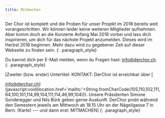 ```yaml
---
title: Mitmachen
---
```


Der Chor ist komplett und die Proben f&uuml;r unser Projekt im 2018 bereits weit vorangeschritten. Wir k&ouml;nnen leider keine weiteren Mitglieder aufnehmen. Aber komm doch an die Konzerte Anfang Mai 2018 vorbei und lass dich inspirieren, um dich f&uuml;r das n&auml;chste Projekt anzumelden. Dieses wird im Herbst 2018 beginnen. Mehr dazu wird zu gegebener Zeit auf dieser Webseite zu finden sein.
{: .paragraph_style}

Du kannst dich per E-Mail melden, wenn du Fragen hast: [info@derchor.ch](javascript:void(location.href='mailto:'+String.fromCharCode(105,110,102,111,64,100,101,114,99,104,111,114,46,99,104))).
{: .paragraph_style}

[Zweiter (bzw. erster) Untertitel: KONTAKT: DerChor ist erreichbar &uuml;ber					[

<font color="#0066cc">info@derchor.ch</font>](javascript:void(location.href='mailto:'+String.fromCharCode(105,110,102,111,64,100,101,114,99,104,111,114,46,99,104))). Unsere Pr&auml;sidenten Simone Sonderegger und Nils B&uuml;rk geben gerne Auskunft. DerChor probt w&auml;hrend den Semestern jeweils am Mittwoch ab 18.15 Uhr an der N&auml;geligasse 7 in Bern. (Karte) --- und dann erst: MITMACHEN]
{: .paragraph_style}